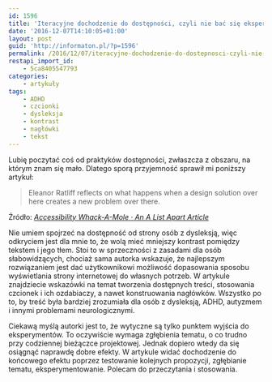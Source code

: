```yaml
---
id: 1596
title: 'Iteracyjne dochodzenie do dostępności, czyli nie bać się eksperymentowania'
date: '2016-12-07T14:10:05+01:00'
layout: post
guid: 'http://informaton.pl/?p=1596'
permalink: /2016/12/07/iteracyjne-dochodzenie-do-dostepnosci-czyli-nie-bac-sie-eksperymentowania/
restapi_import_id:
    - 5ca8405547793
categories:
    - artykuły
tags:
    - ADHD
    - czcionki
    - dysleksja
    - kontrast
    - nagłówki
    - tekst
---
```


Lubię poczytać coś od praktyków dostępności, zwłaszcza z obszaru, na którym znam się mało. Dlatego sporą przyjemność sprawił mi poniższy artykuł:

> Eleanor Ratliff reflects on what happens when a design solution over here creates a new problem over there.

Źródło: *[Accessibility Whack-A-Mole · An A List Apart Article](http://alistapart.com/article/accessibility-whack-a-mole)*

Nie umiem spojrzeć na dostępność od strony osób z dysleksją, więc odkryciem jest dla mnie to, że wolą mieć mniejszy kontrast pomiędzy tekstem i jego tłem. Stoi to w sprzeczności z zasadami dla osób słabowidzących, chociaż sama autorka wskazuje, że najlepszym rozwiązaniem jest dać użytkownikowi możliwość dopasowania sposobu wyświetlania strony internetowej do własnych potrzeb. W artykule znajdziecie wskazówki na temat tworzenia dostępnych treści, stosowania czcionek i ich ozdabiaczy, a nawet konstruowania nagłówków. Wszystko po to, by treść była bardziej zrozumiała dla osób z dysleksją, ADHD, autyzmem i innymi problemami neurologicznymi.

Ciekawą myślą autorki jest to, że wytyczne są tylko punktem wyjścia do eksperymentów. To oczywiście wymaga zgłębienia tematu, o co trudno przy codziennej bieżączce projektowej. Jednak dopiero wtedy da się osiągnąć naprawdę dobre efekty. W artykule widać dochodzenie do końcowego efektu poprzez testowanie kolejnych propozycji, zgłębianie tematu, eksperymentowanie. Polecam do przeczytania i stosowania.